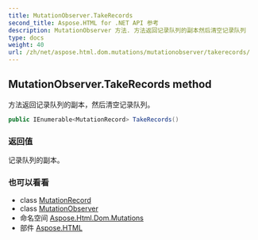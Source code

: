 ```yaml
---
title: MutationObserver.TakeRecords
second_title: Aspose.HTML for .NET API 参考
description: MutationObserver 方法. 方法返回记录队列的副本然后清空记录队列
type: docs
weight: 40
url: /zh/net/aspose.html.dom.mutations/mutationobserver/takerecords/
---
```

## MutationObserver.TakeRecords method

方法返回记录队列的副本，然后清空记录队列。

```csharp
public IEnumerable<MutationRecord> TakeRecords()
```

### 返回值

记录队列的副本。

### 也可以看看

* class [MutationRecord](../../mutationrecord/)
* class [MutationObserver](../)
* 命名空间 [Aspose.Html.Dom.Mutations](../../mutationobserver/)
* 部件 [Aspose.HTML](../../../)


